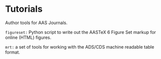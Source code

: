 # Tutorials
Author tools for AAS Journals.

``figureset:`` Python script to write out the AASTeX 6 Figure Set markup for online (HTML) figures.

``mrt:`` a set of tools for working with the ADS/CDS machine readable table format. 